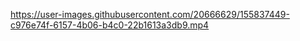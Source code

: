 
https://user-images.githubusercontent.com/20666629/155837449-c976e74f-6157-4b06-b4c0-22b1613a3db9.mp4

